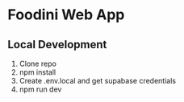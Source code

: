 <h1>Foodini Web App</h1>

<h2>Local Development</h2>

1. Clone repo
2. npm install
3. Create .env.local and get supabase credentials
3. npm run dev
